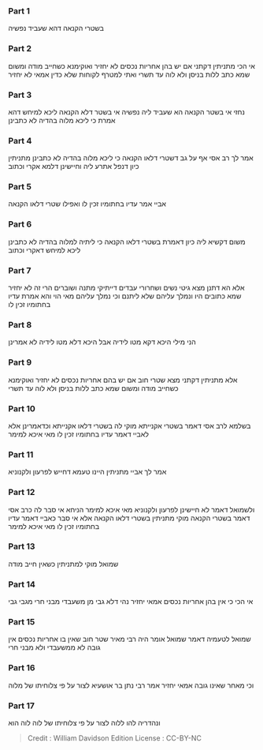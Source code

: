 
### Part 1
בשטרי הקנאה דהא שעביד נפשיה

### Part 2
אי הכי מתניתין דקתני אם יש בהן אחריות נכסים לא יחזיר ואוקימנא כשחייב מודה ומשום שמא כתב ללות בניסן ולא לוה עד תשרי ואתי למטרף לקוחות שלא כדין אמאי לא יחזיר

### Part 3
נחזי אי בשטר הקנאה הא שעביד ליה נפשיה אי בשטר דלא הקנאה ליכא למיחש דהא אמרת כי ליכא מלוה בהדיה לא כתבינן

### Part 4
אמר לך רב אסי אף על גב דשטרי דלאו הקנאה כי ליכא מלוה בהדיה לא כתבינן מתניתין כיון דנפל אתרע ליה וחיישינן דלמא אקרי וכתוב

### Part 5
אביי אמר עדיו בחתומיו זכין לו ואפילו שטרי דלאו הקנאה

### Part 6
משום דקשיא ליה כיון דאמרת בשטרי דלאו הקנאה כי ליתיה למלוה בהדיה לא כתבינן ליכא למיחש דאקרי וכתוב

### Part 7
אלא הא דתנן מצא גיטי נשים ושחרורי עבדים דייתיקי מתנה ושוברים הרי זה לא יחזיר שמא כתובים היו ונמלך עליהם שלא ליתנם וכי נמלך עליהם מאי הוי והא אמרת עדיו בחתומיו זכין לו

### Part 8
הני מילי היכא דקא מטו לידיה אבל היכא דלא מטו לידיה לא אמרינן

### Part 9
אלא מתניתין דקתני מצא שטרי חוב אם יש בהם אחריות נכסים לא יחזיר ואוקימנא כשחייב מודה ומשום שמא כתב ללות בניסן ולא לוה עד תשרי

### Part 10
בשלמא לרב אסי דאמר בשטרי אקנייתא מוקי לה בשטרי דלאו אקנייתא וכדאמרינן אלא לאביי דאמר עדיו בחתומיו זכין לו מאי איכא למימר

### Part 11
אמר לך אביי מתניתין היינו טעמא דחייש לפרעון ולקנוניא

### Part 12
ולשמואל דאמר לא חיישינן לפרעון ולקנוניא מאי איכא למימר הניחא אי סבר לה כרב אסי דאמר בשטרי הקנאה מוקי מתניתין בשטרי דלאו הקנאה אלא אי סבר כאביי דאמר עדיו בחתומיו זכין לו מאי איכא למימר

### Part 13
שמואל מוקי למתניתין כשאין חייב מודה

### Part 14
אי הכי כי אין בהן אחריות נכסים אמאי יחזיר נהי דלא גבי מן משעבדי מבני חרי מגבי גבי

### Part 15
שמואל לטעמיה דאמר שמואל אומר היה רבי מאיר שטר חוב שאין בו אחריות נכסים אין גובה לא ממשעבדי ולא מבני חרי

### Part 16
וכי מאחר שאינו גובה אמאי יחזיר אמר רבי נתן בר אושעיא לצור על פי צלוחיתו של מלוה

### Part 17
ונהדריה להו ללוה לצור על פי צלוחיתו של לוה לוה הוא

>Credit : William Davidson Edition
>License : CC-BY-NC